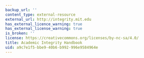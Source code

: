 ```yaml
---
backup_url: ''
content_type: external-resource
external_url: http://integrity.mit.edu
has_external_licence_warning: true
has_external_license_warning: true
is_broken: ''
license: https://creativecommons.org/licenses/by-nc-sa/4.0/
title: Academic Integrity Handbook
uid: a9c7e1f5-bbe9-40b6-b992-996e9584964e
---
```


